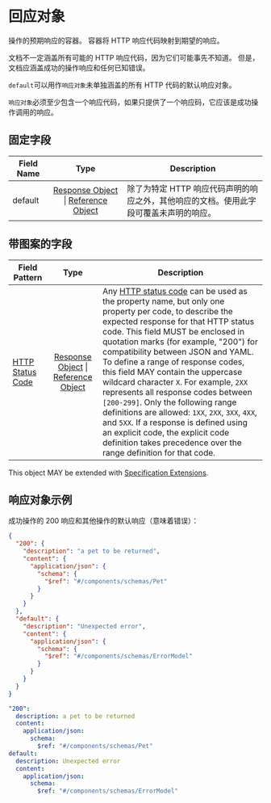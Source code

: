 # 回应对象

操作的预期响应的容器。
容器将 HTTP 响应代码映射到期望的响应。

文档不一定涵盖所有可能的 HTTP 响应代码，因为它们可能事先不知道。
但是，文档应涵盖成功的操作响应和任何已知错误。

`default`可以用作`响应对象`未单独涵盖的所有 HTTP 代码的默认响应对象。

`响应对象`必须至少包含一个响应代码，如果只提供了一个响应码，它应该是成功操作调用的响应。

## 固定字段

| Field Name                             |                                    Type                                    | Description                                                                            |
| -------------------------------------- | :------------------------------------------------------------------------: | -------------------------------------------------------------------------------------- |
| <a name="responsesDefault"></a>default | [Response Object](#responseObject) \| [Reference Object](#referenceObject) | 除了为特定 HTTP 响应代码声明的响应之外，其他响应的文档。使用此字段可覆盖未声明的响应。 |

## 带图案的字段

| Field Pattern                                              |                                    Type                                    | Description                                                                                                                                                                                                                                                                                                                                                                                                                                                                                                                                                                                                                                                                             |
| ---------------------------------------------------------- | :------------------------------------------------------------------------: | --------------------------------------------------------------------------------------------------------------------------------------------------------------------------------------------------------------------------------------------------------------------------------------------------------------------------------------------------------------------------------------------------------------------------------------------------------------------------------------------------------------------------------------------------------------------------------------------------------------------------------------------------------------------------------------- |
| <a name="responsesCode"></a>[HTTP Status Code](#httpCodes) | [Response Object](#responseObject) \| [Reference Object](#referenceObject) | Any [HTTP status code](#httpCodes) can be used as the property name, but only one property per code, to describe the expected response for that HTTP status code. This field MUST be enclosed in quotation marks (for example, "200") for compatibility between JSON and YAML. To define a range of response codes, this field MAY contain the uppercase wildcard character `X`. For example, `2XX` represents all response codes between `[200-299]`. Only the following range definitions are allowed: `1XX`, `2XX`, `3XX`, `4XX`, and `5XX`. If a response is defined using an explicit code, the explicit code definition takes precedence over the range definition for that code. |

This object MAY be extended with [Specification Extensions](#specificationExtensions).

## 响应对象示例

成功操作的 200 响应和其他操作的默认响应（意味着错误）：

```json
{
  "200": {
    "description": "a pet to be returned",
    "content": {
      "application/json": {
        "schema": {
          "$ref": "#/components/schemas/Pet"
        }
      }
    }
  },
  "default": {
    "description": "Unexpected error",
    "content": {
      "application/json": {
        "schema": {
          "$ref": "#/components/schemas/ErrorModel"
        }
      }
    }
  }
}
```

```yaml
"200":
  description: a pet to be returned
  content:
    application/json:
      schema:
        $ref: "#/components/schemas/Pet"
default:
  description: Unexpected error
  content:
    application/json:
      schema:
        $ref: "#/components/schemas/ErrorModel"
```
